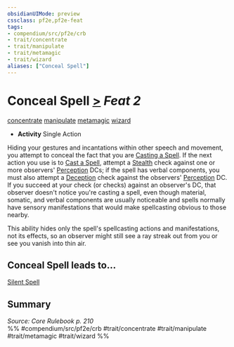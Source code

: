 ```yaml
---
obsidianUIMode: preview
cssclass: pf2e,pf2e-feat
tags:
- compendium/src/pf2e/crb
- trait/concentrate
- trait/manipulate
- trait/metamagic
- trait/wizard
aliases: ["Conceal Spell"]
---
```

# Conceal Spell  [>](chapter-9-playing-the-game.md#Actions "Single Action") *Feat 2*  
[concentrate](concentrate.md "Concentrate Action & Ability Trait")  [manipulate](manipulate.md "Manipulate General Trait")  [metamagic](metamagic.md "Metamagic General Trait")  [wizard](Reference/Rules/Traits/wizard.md "Wizard Class Trait")  

- **Activity** Single Action

Hiding your gestures and incantations within other speech and movement, you attempt to conceal the fact that you are [Casting a Spell](cast-a-spell.md). If the next action you use is to [Cast a Spell](cast-a-spell.md), attempt a [Stealth](skills.md#Stealth) check against one or more observers' [Perception](skills.md#Perception) DCs; if the spell has verbal components, you must also attempt a [Deception](skills.md#Deception) check against the observers' [Perception](skills.md#Perception) DC. If you succeed at your check (or checks) against an observer's DC, that observer doesn't notice you're casting a spell, even though material, somatic, and verbal components are usually noticeable and spells normally have sensory manifestations that would make spellcasting obvious to those nearby.

This ability hides only the spell's spellcasting actions and manifestations, not its effects, so an observer might still see a ray streak out from you or see you vanish into thin air.

## Conceal Spell leads to...

[Silent Spell](silent-spell.md)

## Summary

*Source: Core Rulebook p. 210*  
%% #compendium/src/pf2e/crb #trait/concentrate #trait/manipulate #trait/metamagic #trait/wizard %%